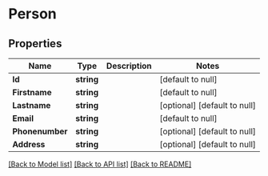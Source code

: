 # Person

## Properties
Name | Type | Description | Notes
------------ | ------------- | ------------- | -------------
**Id** | **string** |  | [default to null]
**Firstname** | **string** |  | [default to null]
**Lastname** | **string** |  | [optional] [default to null]
**Email** | **string** |  | [default to null]
**Phonenumber** | **string** |  | [optional] [default to null]
**Address** | **string** |  | [optional] [default to null]

[[Back to Model list]](../README.md#documentation-for-models) [[Back to API list]](../README.md#documentation-for-api-endpoints) [[Back to README]](../README.md)

